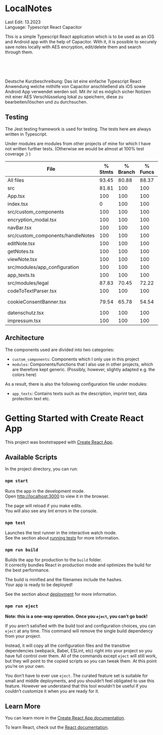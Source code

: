 
# LocalNotes

Last Edit: 13.2023 <br>
Language: Typescript React Capacitor<br>

This is a simple Typescript React application which is to be used as an iOS and Android app with the help of Capacitor. 
With it, it is possible to securely save notes locally with AES encryption, edit/delete them and search through them.

<br><br><br>

Deutsche Kurzbeschreibung:
Das ist eine einfache Typescript React Anwendung welche mithilfe von Capacitor anschließend als iOS sowie Android App verwendet werden soll. 
Mit ihr ist es möglich sicher Notizen mit einer AES Verschlüsselung lokal zu speichern, diese zu bearbeiten/löschen und zu durchsuchen.

## Testing
The Jest testing framework is used for testing.
The tests here are always written in Typescript. 

Under modules are modules from other projects of mine for which I have not written further tests. (Otherwise we would be almost at 100% test coverage ;) )


File                               | % Stmts | % Branch | % Funcs | % Lines | Uncovered Line #s   
-----------------------------------|---------|----------|---------|---------|---------------------
All files                          |   93.45 |    80.88 |   88.37 |    94.3 |                     
 src                               |   81.81 |      100 |     100 |   81.81 |                     
  App.tsx                          |     100 |      100 |     100 |     100 |                     
  index.tsx                        |       0 |      100 |     100 |       0 | 6-9                 
 src/custom_components             |     100 |      100 |     100 |     100 |                     
  encryption_modal.tsx             |     100 |      100 |     100 |     100 |                     
  navBar.tsx                       |     100 |      100 |     100 |     100 |                     
 src/custom_components/handleNotes |     100 |      100 |     100 |     100 |                     
  editNote.tsx                     |     100 |      100 |     100 |     100 |                     
  getNotes.ts                      |     100 |      100 |     100 |     100 |                     
  viewNote.tsx                     |     100 |      100 |     100 |     100 |                     
 src/modules/app_configuration     |     100 |      100 |     100 |     100 |                     
  app_texts.ts                     |     100 |      100 |     100 |     100 |                     
 src/modules/legal                 |   87.83 |    70.45 |   72.22 |   90.27 |                     
  codeToTextParser.tsx             |     100 |      100 |     100 |     100 |                     
  cookieConsentBanner.tsx          |   79.54 |    65.78 |   54.54 |   83.33 | 23,45,50,56,198-217 
  datenschutz.tsx                  |     100 |      100 |     100 |     100 |                     
  impressum.tsx                    |     100 |      100 |     100 |     100 |                     


## Architecture
The components used are divided into two categories:
- `custom_components`: Components which I only use in this project
- `modules`: Components/functions that I also use in other projects, which are therefore kept generic. (Possibly, however, slightly adapted e.g. the colors here)

As a result, there is also the following configuration file under modules:
- `app_texts`: Contains texts such as the description, imprint text, data protection text etc.

# Getting Started with Create React App

This project was bootstrapped with [Create React App](https://github.com/facebook/create-react-app).

## Available Scripts

In the project directory, you can run:

### `npm start`

Runs the app in the development mode.\
Open [http://localhost:3000](http://localhost:3000) to view it in the browser.

The page will reload if you make edits.\
You will also see any lint errors in the console.

### `npm test`

Launches the test runner in the interactive watch mode.\
See the section about [running tests](https://facebook.github.io/create-react-app/docs/running-tests) for more information.

### `npm run build`

Builds the app for production to the `build` folder.\
It correctly bundles React in production mode and optimizes the build for the best performance.

The build is minified and the filenames include the hashes.\
Your app is ready to be deployed!

See the section about [deployment](https://facebook.github.io/create-react-app/docs/deployment) for more information.

### `npm run eject`

**Note: this is a one-way operation. Once you `eject`, you can’t go back!**

If you aren’t satisfied with the build tool and configuration choices, you can `eject` at any time. This command will remove the single build dependency from your project.

Instead, it will copy all the configuration files and the transitive dependencies (webpack, Babel, ESLint, etc) right into your project so you have full control over them. All of the commands except `eject` will still work, but they will point to the copied scripts so you can tweak them. At this point you’re on your own.

You don’t have to ever use `eject`. The curated feature set is suitable for small and middle deployments, and you shouldn’t feel obligated to use this feature. However we understand that this tool wouldn’t be useful if you couldn’t customize it when you are ready for it.

## Learn More

You can learn more in the [Create React App documentation](https://facebook.github.io/create-react-app/docs/getting-started).

To learn React, check out the [React documentation](https://reactjs.org/).
